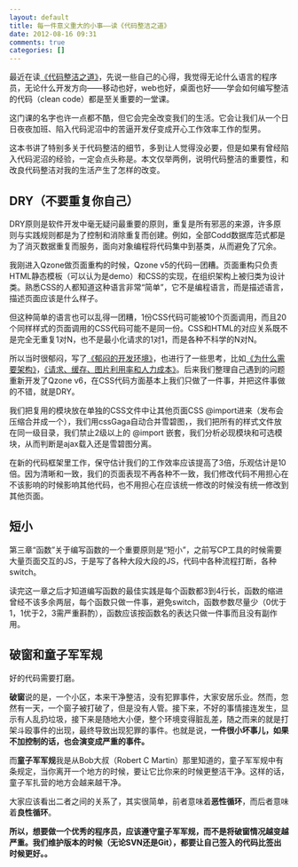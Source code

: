 ```yaml
---
layout: default
title: 每一件意义重大的小事——读《代码整洁之道》
date: 2012-08-16 09:31
comments: true
categories: []
---
```

最近在读<a href="http://union.dangdang.com/transfer.php?sys_id=1&amp;ad_type=10&amp;from=P-298749&amp;backurl=http%3A%2F%2Fproduct.dangdang.com%2Fproduct.aspx%3Fproduct_id%3D20750190">《代码整洁之道》</a>，先说一些自己的心得，我觉得无论什么语言的程序员，无论什么开发方向——移动也好，web也好，桌面也好——学会如何编写整洁的代码（clean code）都是至关重要的一堂课。

这门课的名字也许一点都不酷，但它会完全改变我们的生活。它会让我们从一个日日夜夜加班、陷入代码泥沼中的苦逼开发仔变成开心工作效率工作的型男。

这本书讲了特别多关于代码整洁的细节，多到让人觉得没必要，但是如果有曾经陷入代码泥沼的经验，一定会点头称是。本文仅举两例，说明代码整洁的重要性，和改良代码整洁对我的生活产生了怎样的改变。
<h2>DRY（不要重复你自己）</h2>
DRY原则是软件开发中毫无疑问最重要的原则，重复是所有邪恶的来源，许多原则与实践规则都是为了控制和消除重复而创建。例如，全部Codd数据库范式都是为了消灭数据重复而服务，面向对象编程将代码集中到基类，从而避免了冗余。

我刚进入Qzone做页面重构的时候，Qzone v5的代码一团糟。页面重构只负责HTML静态模板（可以认为是demo）和CSS的实现，在组织架构上被归类为设计类。熟悉CSS的人都知道这种语言非常“简单”，它不是编程语言，而是描述语言，描述页面应该是什么样子。

但这种简单的语言也可以乱得一团糟，1份CSS代码可能被10个页面调用，而且20个同样样式的页面调用的CSS代码可能不是同一份。CSS和HTML的对应关系既不是完全无重复1对N，也不是最小化请求的1对1，而是各种不科学的N对N。

所以当时很郁闷，写了<a href="http://yuguo.us/weblog/fml/">《郁闷的开发环境》</a>，也进行了一些思考，比如<a href="http://yuguo.us/weblog/front-end-ia/">《为什么需要架构》</a>，<a href="http://yuguo.us/weblog/request-cache-image-developer/">《请求、缓存、图片利用率和人力成本》</a>。后来我们整理自己遇到的问题重新开发了Qzone v6，在CSS代码方面基本上我们只做了一件事，并把这件事做的不错，就是DRY。

我们把复用的模块放在单独的CSS文件中让其他页面CSS @import进来（发布会压缩合并成一个），我们用cssGaga自动合并雪碧图，，我们把所有的样式文件放在同一级目录，我们禁止2级以上的 @import 嵌套，我们分析必现模块和可选模块，从而判断是ajax载入还是雪碧图分离。

在新的代码框架里工作，保守估计我们的工作效率应该提高了3倍，乐观估计是10倍。因为清晰和一致，我们的页面表现不再各种不一致，我们修改代码不用担心在不该影响的时候影响其他代码，也不用担心在应该统一修改的时候没有统一修改到其他页面。
<h2>短小</h2>
第三章“函数”关于编写函数的一个重要原则是“短小”，之前写CP工具的时候需要大量页面交互的JS，于是写了各种大段大段的JS，代码中各种流程打断，各种switch。

读完这一章之后才知道编写函数的最佳实践是每个函数都3到4行长，函数的缩进曾经不该多余两层，每个函数只做一件事，避免switch，函数参数尽量少（0优于1，1优于2，3需严重斟酌），函数应该按函数名的表达只做一件事而且没有副作用。
<h2>破窗和童子军军规</h2>
好的代码需要打磨。

<strong>破窗</strong>说的是，一个小区，本来干净整洁，没有犯罪事件，大家安居乐业。然而，忽然有一天，一个窗子被打破了，但是没有人管。接下来，不好的事情接连发生，显示有人乱扔垃圾，接下来是随地大小便，整个环境变得脏乱差，随之而来的就是打架斗殴事件的出现，最终导致出现犯罪的事件。也就是说，<strong>一件<strong>很小</strong>坏事儿，如果不加控制的话，也会演变成严重的事件。</strong>

而<strong>童子军军规</strong>我是从Bob大叔（Robert C Martin）那里知道的，童子军军规中有条规定，当你离开一个地方的时候，要让它比你来的时候更整洁干净。这样的话，童子军扎营的地方会越来越干净。

大家应该看出二者之间的关系了，其实很简单，前者意味着<strong>恶性循环</strong>，而后者意味着<strong>良性循环</strong>。

<strong>所以，想要做一个优秀的程序员，应该遵守童子军军规，而不是将破窗情况越变越严重。我们维护版本的时候（无论SVN还是Git），都要让自己签入的代码比签出时候更好。。</strong>
